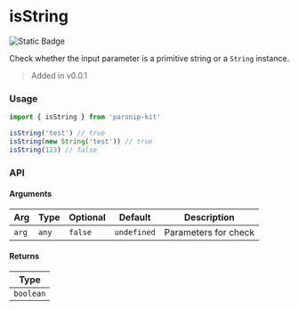 # isString
![Static Badge](https://img.shields.io/badge/Coverage-100.00%-FF8C00)
      
Check whether the input parameter is a primitive string or a `String` instance.

> Added in v0.0.1



### Usage

```ts
import { isString } from 'parsnip-kit'

isString('test') // true
isString(new String('test')) // true
isString(123) // false
```


### API

#### Arguments

| Arg | Type | Optional | Default | Description |
| --- | --- | --- | --- | --- |
| `arg` | `any` | `false` | `undefined` | Parameters for check |

#### Returns

| Type |
| ---  |
| `boolean`  |